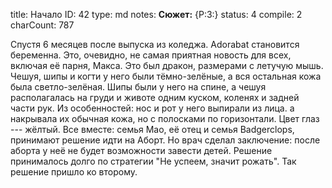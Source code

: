 title:          Начало
ID:             42
type:           md
notes:          **Сюжет:** {P:3:}
status:         4
compile:        2
charCount:      787


Спустя 6 месяцев после выпуска из коледжа. Adorabat становится беременна. Это, очевидно, не самая приятная новость для всех, включая её парня, Макса. Это был дракон, размерами с летучую мышь. Чешуя, шипы и когти у него были тёмно-зелёные, а вся остальная кожа была светло-зелёная. Шипы были у него на спине, а чешуя располагалась на груди и животе одним куском, коленях и задней части рук. Из особенностей: нос и рот у него выпирали из лица. а накрывала их обычная кожа, но с полосками по горизонтали. Цвет глаз --- жёлтый.
Все вместе: семья Мао, её отец и семья Badgerclops, принимают решение идти на Аборт. Но врач сделал заключение: после аборта у неё не будет возможности завести детей. Решение принималось долго по стратегии "Не успеем, значит рожать". Так решение пришло ко второму.